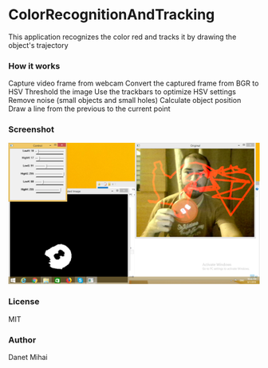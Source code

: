 # ColorRecognitionAndTracking

This application recognizes the color red and tracks it by drawing the object's trajectory

### How it works

Capture video frame from webcam
Convert the captured frame from BGR to HSV
Threshold the image
Use the trackbars to optimize HSV settings
Remove noise (small objects and small holes)
Calculate object position
Draw a line from the previous to the current point

### Screenshot
![screenshot](screenshot.png?raw=true "Title")

### License
MIT

### Author
Danet Mihai
